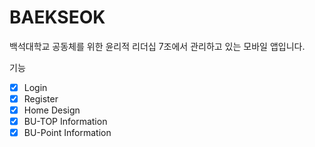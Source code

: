 # BAEKSEOK

백석대학교 공동체를 위한 윤리적 리더십 7조에서 관리하고 있는 모바일 앱입니다.

기능
- [x] Login
- [x] Register 
- [x] Home Design
- [x] BU-TOP Information
- [x] BU-Point Information
